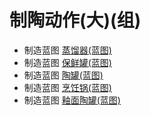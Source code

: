 # 制陶动作(大)(组)  
- 制造蓝图 [蒸馏器(蓝图)](Bp_Alembic.md)  
- 制造蓝图 [保鲜罐(蓝图)](Bp_ClayPotCooler.md)  
- 制造蓝图 [陶罐(蓝图)](Bp_ClayVase.md)  
- 制造蓝图 [烹饪锅(蓝图)](Bp_CookingPot.md)  
- 制造蓝图 [釉面陶罐(蓝图)](Bp_GlazedVase.md)  
